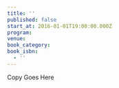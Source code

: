 ```yaml
---
title: ''
published: false
start_at: 2016-01-01T19:00:00.000Z
program:
venue:
book_category:
book_isbn:
  - ''
---
```

Copy Goes Here